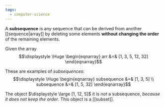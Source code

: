 ```yaml
---
tags:
  - computer-science
---
```

A **subsequence** is any sequence that can be derived from another [[sequence|array]] by deleting some elements **without changing the order** of the remaining elements.

Given the array
$$\displaystyle \Huge \begin{eqnarray} 
arr &=& [1, 3, 5, 12, 32]
\end{eqnarray}$$

These are examples of *subsequences*:
$$\displaystyle \Huge \begin{eqnarray} 
subsequence &=& [1, 3, 5]
\\
subsequence &=& [1, 5, 32]
\end{eqnarray}$$

The object $\displaystyle \large [1, 12, 5]$ it is *not* a subsequence, *because it does not keep the order*. This object is a [[subset]].


